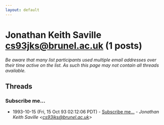 ```yaml
---
layout: default
---
```


# Jonathan Keith Saville <cs93jks@brunel.ac.uk> (1 posts)

_Be aware that many list participants used multiple email addresses over their time active on the list. As such this page may not contain all threads available._

## Threads

### Subscribe me...
+ 1993-10-15 (Fri, 15 Oct 93 02:12:06 PDT) - [Subscribe me...](/archive/1993/10/a18a33a026719dbd2bb43d9a597961d67bb84bf18fb8eae26de9e94577afeaef) - _Jonathan Keith Saville \<cs93jks@brunel.ac.uk\>_

